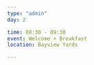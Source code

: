 ```yaml
---
type: "admin"
day: 2

time: 08:30 - 09:30
event: Welcome + Breakfast
location: Bayview Yards

---
```

